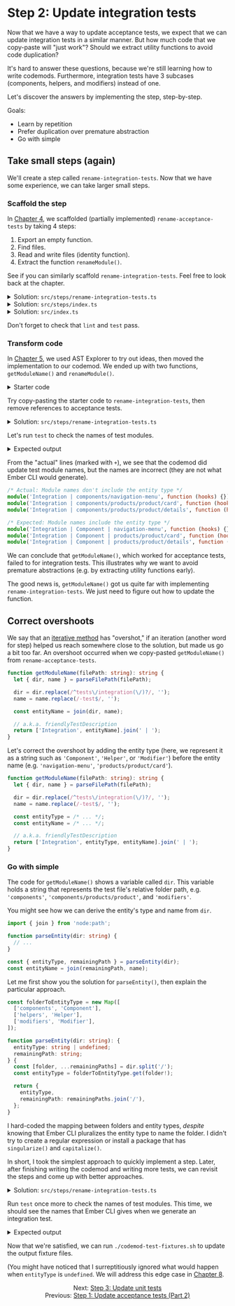 # Step 2: Update integration tests

Now that we have a way to update acceptance tests, we expect that we can update integration tests in a similar manner. But how much code that we copy-paste will "just work"? Should we extract utility functions to avoid code duplication?

It's hard to answer these questions, because we're still learning how to write codemods. Furthermore, integration tests have 3 subcases (components, helpers, and modifiers) instead of one.

Let's discover the answers by implementing the step, step-by-step.

Goals:

- Learn by repetition
- Prefer duplication over premature abstraction
- Go with simple


## Take small steps (again)

We'll create a step called `rename-integration-tests`. Now that we have some experience, we can take larger small steps.


### Scaffold the step

In [Chapter 4](04-step-1-update-acceptance-tests-part-1.md#take-small-steps), we scaffolded (partially implemented) `rename-acceptance-tests` by taking 4 steps:

1. Export an empty function.
1. Find files.
1. Read and write files (identity function).
1. Extract the function `renameModule()`.

See if you can similarly scaffold `rename-integration-tests`. Feel free to look back at the chapter.

<details>

<summary>Solution: <code>src/steps/rename-integration-tests.ts</code></summary>

```ts
import { readFileSync, writeFileSync } from 'node:fs';
import { join } from 'node:path';

import { findFiles } from '@codemod-utils/files';

import type { Options } from '../types/index.js';

function renameModule(file: string): string {
  return file;
}

export function renameIntegrationTests(options: Options): void {
  const { projectRoot } = options;

  const filePaths = findFiles('tests/integration/**/*-test.{js,ts}', {
    projectRoot,
  });

  filePaths.forEach((filePath) => {
    const oldPath = join(projectRoot, filePath);
    const oldFile = readFileSync(oldPath, 'utf8');

    const newFile = renameModule(oldFile);

    writeFileSync(oldPath, newFile, 'utf8');
  });
}
```

</details>

<details>

<summary>Solution: <code>src/steps/index.ts</code></summary>

```diff
export * from './create-options.js';
export * from './rename-acceptance-tests.js';
+ export * from './rename-integration-tests.js';
```

</details>

<details>

<summary>Solution: <code>src/index.ts</code></summary>

```diff
- import { createOptions, renameAcceptanceTests } from './steps/index.js';
+ import {
+   createOptions,
+   renameAcceptanceTests,
+   renameIntegrationTests,
+ } from './steps/index.js';
import type { CodemodOptions } from './types/index.js';

export function runCodemod(codemodOptions: CodemodOptions): void {
  const options = createOptions(codemodOptions);

  renameAcceptanceTests(options);
+   renameIntegrationTests(options);
}
```

</details>

Don't forget to check that `lint` and `test` pass.


### Transform code

In [Chapter 5](./05-step-1-update-acceptance-tests-part-2.md), we used AST Explorer to try out ideas, then moved the implementation to our codemod. We ended up with two functions, `getModuleName()` and `renameModule()`.

<details>

<summary>Starter code</summary>

```ts
type Data = {
  isTypeScript: boolean;
  moduleName: string;
};

function getModuleName(filePath: string): string {
  let { dir, name } = parseFilePath(filePath);

  dir = dir.replace(/^tests\/acceptance(\/)?/, '');
  name = name.replace(/-test$/, '');

  const entityName = join(dir, name);

  // a.k.a. friendlyTestDescription
  return ['Acceptance', entityName].join(' | ');
}

function renameModule(file: string, data: Data): string {
  const traverse = AST.traverse(data.isTypeScript);

  const ast = traverse(file, {
    visitCallExpression(node) {
      if (
        node.value.callee.type !== 'Identifier' ||
        node.value.callee.name !== 'module'
      ) {
        return false;
      }

      if (node.value.arguments.length !== 2) {
        return false;
      }

      switch (node.value.arguments[0].type) {
        case 'Literal': {
          node.value.arguments[0] = AST.builders.literal(data.moduleName);

          break;
        }

        case 'StringLiteral': {
          node.value.arguments[0] = AST.builders.stringLiteral(data.moduleName);

          break;
        }
      }

      return false;
    },
  });

  return AST.print(ast);
}
```

</details>

Try copy-pasting the starter code to `rename-integration-tests`, then remove references to acceptance tests.

<details>

<summary>Solution: <code>src/steps/rename-integration-tests.ts</code></summary>

I highlighted only how `getModuleName()` and `renameModule()` differ between `rename-acceptance-tests` and `rename-integration-tests`.

```diff
/* eslint-disable @typescript-eslint/no-unsafe-member-access */
import { readFileSync, writeFileSync } from 'node:fs';
import { join } from 'node:path';

import { AST } from '@codemod-utils/ast-javascript';
import { findFiles, parseFilePath } from '@codemod-utils/files';

import type { Options } from '../types/index.js';

type Data = {
  isTypeScript: boolean;
  moduleName: string;
};

function getModuleName(filePath: string): string {
  let { dir, name } = parseFilePath(filePath);

-   dir = dir.replace(/^tests\/acceptance(\/)?/, '');
+   dir = dir.replace(/^tests\/integration(\/)?/, '');
  name = name.replace(/-test$/, '');

  const entityName = join(dir, name);

  // a.k.a. friendlyTestDescription
-   return ['Acceptance', entityName].join(' | ');
+   return ['Integration', entityName].join(' | ');
}

function renameModule(file: string, data: Data): string {
  const traverse = AST.traverse(data.isTypeScript);

  const ast = traverse(file, {
    visitCallExpression(node) {
      if (
        node.value.callee.type !== 'Identifier' ||
        node.value.callee.name !== 'module'
      ) {
        return false;
      }

      if (node.value.arguments.length !== 2) {
        return false;
      }

      switch (node.value.arguments[0].type) {
        case 'Literal': {
          node.value.arguments[0] = AST.builders.literal(data.moduleName);

          break;
        }

        case 'StringLiteral': {
          node.value.arguments[0] = AST.builders.stringLiteral(data.moduleName);

          break;
        }
      }

      return false;
    },
  });

  return AST.print(ast);
}

export function renameIntegrationTests(options: Options): void {
  const { projectRoot } = options;

  const filePaths = findFiles('tests/integration/**/*-test.{js,ts}', {
    projectRoot,
  });

  filePaths.forEach((filePath) => {
    const oldPath = join(projectRoot, filePath);
    const oldFile = readFileSync(oldPath, 'utf8');

    const data = {
      isTypeScript: filePath.endsWith('.ts'),
      moduleName: getModuleName(filePath),
    };

    const newFile = renameModule(oldFile, data);

    writeFileSync(oldPath, newFile, 'utf8');
  });
}
```

</details>

Let's run `test` to check the names of test modules.

<details>

<summary>Expected output</summary>

```sh
❯ pnpm test

failures:

---- index > sample-project message ----
AssertionError [ERR_ASSERTION]: Expected values to be strictly deep-equal:
+ actual - expected ... Lines skipped

{
  '.gitkeep': '',
...
        "import { module, test } from 'qunit';\n" +
        '\n' +
+         "module('Integration | components/navigation-menu', function (hooks) {\n" +
-         "module('Integration | Component | <NavigationMenu>', function (hooks) {\n" +
        '  setupRenderingTest(hooks);\n' +
        '\n' +
...
        "import { module, test } from 'qunit';\n" +
        '\n' +
+         "module('Integration | components/products/product/card', function (hooks) {\n" +
-         "module('<Products::Product::Card>', function (hooks) {\n" +
        '  setupRenderingTest(hooks);\n' +
        '  setupIntl(hooks);\n' +
...
        "import sinon from 'sinon';\n" +
        '\n' +
+         "module('Integration | components/products/product/details', function (hooks) {\n" +
-         "module('Integration | Component | products | product | details', function (hooks) {\n" +
        '  setupRenderingTest(hooks);\n' +
        '  setupIntl(hooks);\n' +
...
```

</details>

From the "actual" lines (marked with `+`), we see that the codemod did update test module names, but the names are incorrect (they are not what Ember CLI would generate).

```ts
/* Actual: Module names don't include the entity type */
module('Integration | components/navigation-menu', function (hooks) {});
module('Integration | components/products/product/card', function (hooks) {});
module('Integration | components/products/product/details', function (hooks) {});
```

```ts
/* Expected: Module names include the entity type */
module('Integration | Component | navigation-menu', function (hooks) {});
module('Integration | Component | products/product/card', function (hooks) {});
module('Integration | Component | products/product/details', function (hooks) {});
```

We can conclude that `getModuleName()`, which worked for acceptance tests, failed to for integration tests. This illustrates why we want to avoid premature abstractions (e.g. by extracting utility functions early).

The good news is, `getModuleName()` got us quite far with implementing `rename-integration-tests`. We just need to figure out how to update the function.


## Correct overshoots

We say that an [iterative method](https://en.wikipedia.org/wiki/Iterative_method) has "overshot," if an iteration (another word for step) helped us reach somewhere close to the solution, but made us go a bit too far. An overshoot occurred when we copy-pasted `getModuleName()` from `rename-acceptance-tests`.

```ts
function getModuleName(filePath: string): string {
  let { dir, name } = parseFilePath(filePath);

  dir = dir.replace(/^tests\/integration(\/)?/, '');
  name = name.replace(/-test$/, '');

  const entityName = join(dir, name);

  // a.k.a. friendlyTestDescription
  return ['Integration', entityName].join(' | ');
}
```

Let's correct the overshoot by adding the entity type (here, we represent it as a string such as `'Component'`, `'Helper'`, or `'Modifier'`) before the entity name (e.g. `'navigation-menu'`, `'products/product/card'`).

```ts
function getModuleName(filePath: string): string {
  let { dir, name } = parseFilePath(filePath);

  dir = dir.replace(/^tests\/integration(\/)?/, '');
  name = name.replace(/-test$/, '');

  const entityType = /* ... */;
  const entityName = /* ... */;

  // a.k.a. friendlyTestDescription
  return ['Integration', entityType, entityName].join(' | ');
}
```


### Go with simple

The code for `getModuleName()` shows a variable called `dir`. This variable holds a string that represents the test file's relative folder path, e.g. `'components'`, `'components/products/product'`, and `'modifiers'`.

You might see how we can derive the entity's type and name from `dir`.

```ts
import { join } from 'node:path';

function parseEntity(dir: string) {
  // ...
}

const { entityType, remainingPath } = parseEntity(dir);
const entityName = join(remainingPath, name);
```

Let me first show you the solution for `parseEntity()`, then explain the particular approach.

```ts
const folderToEntityType = new Map([
  ['components', 'Component'],
  ['helpers', 'Helper'],
  ['modifiers', 'Modifier'],
]);

function parseEntity(dir: string): {
  entityType: string | undefined;
  remainingPath: string;
} {
  const [folder, ...remainingPaths] = dir.split('/');
  const entityType = folderToEntityType.get(folder!);

  return {
    entityType,
    remainingPath: remainingPaths.join('/'),
  };
}
```

I hard-coded the mapping between folders and entity types, _despite_ knowing that Ember CLI pluralizes the entity type to name the folder. I didn't try to create a regular expression or install a package that has `singularize()` and `capitalize()`.

In short, I took the simplest approach to quickly implement a step. Later, after finishing writing the codemod and writing more tests, we can revisit the steps and come up with better approaches.

<details>

<summary>Solution: <code>src/steps/rename-integration-tests.ts</code></summary>

The implementations for `renameModule()` and `renameIntegrationTests()` remain unchanged and have been hidden for simplicity.

```diff
/* eslint-disable @typescript-eslint/no-unsafe-member-access */
import { readFileSync, writeFileSync } from 'node:fs';
import { join } from 'node:path';

import { AST } from '@codemod-utils/ast-javascript';
import { findFiles, parseFilePath } from '@codemod-utils/files';

import type { Options } from '../types/index.js';

type Data = {
  isTypeScript: boolean;
  moduleName: string;
};

+ const folderToEntityType = new Map([
+   ['components', 'Component'],
+   ['helpers', 'Helper'],
+   ['modifiers', 'Modifier'],
+ ]);
+ 
+ function parseEntity(dir: string): {
+   entityType: string | undefined;
+   remainingPath: string;
+ } {
+   const [folder, ...remainingPaths] = dir.split('/');
+   const entityType = folderToEntityType.get(folder!);
+ 
+   return {
+     entityType,
+     remainingPath: remainingPaths.join('/'),
+   };
+ }
+ 
function getModuleName(filePath: string): string {
  let { dir, name } = parseFilePath(filePath);

  dir = dir.replace(/^tests\/integration(\/)?/, '');
  name = name.replace(/-test$/, '');

-   const entityName = join(dir, name);
+   const { entityType, remainingPath } = parseEntity(dir);
+   const entityName = join(remainingPath, name);

  // a.k.a. friendlyTestDescription
-   return ['Integration', entityName].join(' | ');
+   return ['Integration', entityType, entityName].join(' | ');
}

function renameModule(file: string, data: Data): string {
  // ...
}

export function renameIntegrationTests(options: Options): void {
  // ...
}
```

</details>

Run `test` once more to check the names of test modules. This time, we should see the names that Ember CLI gives when we generate an integration test.

<details>

<summary>Expected output</summary>

```sh
❯ pnpm test

failures:

---- index > sample-project message ----
AssertionError [ERR_ASSERTION]: Expected values to be strictly deep-equal:
+ actual - expected ... Lines skipped

{
  '.gitkeep': '',
...
        "import { module, test } from 'qunit';\n" +
        '\n' +
+         "module('Integration | Component | navigation-menu', function (hooks) {\n" +
-         "module('Integration | Component | <NavigationMenu>', function (hooks) {\n" +
        '  setupRenderingTest(hooks);\n' +
        '\n' +
...
        "import { module, test } from 'qunit';\n" +
        '\n' +
+         "module('Integration | Component | products/product/card', function (hooks) {\n" +
-         "module('<Products::Product::Card>', function (hooks) {\n" +
        '  setupRenderingTest(hooks);\n' +
        '  setupIntl(hooks);\n' +
...
        "import sinon from 'sinon';\n" +
        '\n' +
+         "module('Integration | Component | products/product/details', function (hooks) {\n" +
-         "module('Integration | Component | products | product | details', function (hooks) {\n" +
        '  setupRenderingTest(hooks);\n' +
        '  setupIntl(hooks);\n' +
...
```

</details>

Now that we're satisfied, we can run `./codemod-test-fixtures.sh` to update the output fixture files.

(You might have noticed that I surreptitiously ignored what would happen when `entityType` is `undefined`. We will address this edge case in [Chapter 8](./08-refactor-code-part-1.md#standardize-functions).


<div align="center">
  <div>
    Next: <a href="./07-step-3-update-unit-tests.md">Step 3: Update unit tests</a>
  </div>
  <div>
    Previous: <a href="./05-step-1-update-acceptance-tests-part-2.md">Step 1: Update acceptance tests (Part 2)</a>
  </div>
</div>
